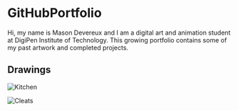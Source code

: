 # GitHubPortfolio
Hi, my name is Mason Devereux and I am a digital art and animation student at DigiPen Institute of Technology. This growing portfolio contains some of my past artwork and completed projects.

## Drawings

![Kitchen](https://github.com/MasonDevereux/masondevereux.github.io/blob/main/IMG-4725-Original.jpg "Kitchen Still Life")

![Cleats](https://github.com/MasonDevereux/masondevereux.github.io/blob/main/IMG-4732-Original.jpg)

